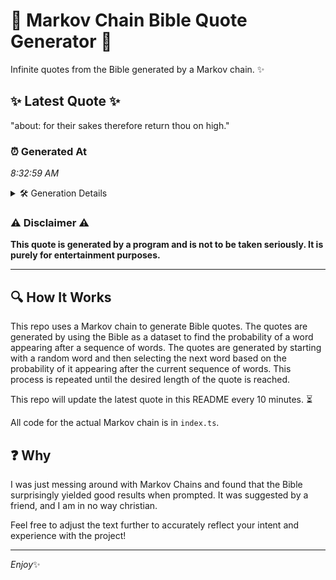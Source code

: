 # 📖 Markov Chain Bible Quote Generator 📖

Infinite quotes from the Bible generated by a Markov chain. ✨

## ✨ Latest Quote ✨
"about: for their sakes therefore return thou on high."

### ⏰ Generated At
*8:32:59 AM*

<details>
    <summary>🛠️ Generation Details</summary>
    <p>
        <strong>🌱 Seed:</strong> about:<br>
        <strong>🔄 Iterations:</strong> 8<br>
        <strong>📜 Context History:</strong><br>[ about: ]: for<br>[ about:, for ]: their<br>[ about:, for, their ]: sakes<br>[ about:, for, their, sakes ]: therefore<br>[ about:, for, their, sakes, therefore ]: return<br>[ about:, for, their, sakes, therefore, return ]: thou<br>[ for, their, sakes, therefore, return, thou ]: on<br>[ their, sakes, therefore, return, thou, on ]: high.<br>
    </p>
</details>

### ⚠️ Disclaimer ⚠️
**This quote is generated by a program and is not to be taken seriously. It is purely for entertainment purposes.**

---

## 🔍 How It Works

This repo uses a Markov chain to generate Bible quotes. The quotes are generated by using the Bible as a dataset to find the probability of a word appearing after a sequence of words. The quotes are generated by starting with a random word and then selecting the next word based on the probability of it appearing after the current sequence of words. This process is repeated until the desired length of the quote is reached.

This repo will update the latest quote in this README every 10 minutes. ⏳

All code for the actual Markov chain is in `index.ts`.

## ❓ Why

I was just messing around with Markov Chains and found that the Bible surprisingly yielded good results when prompted. 
It was suggested by a friend, and I am in no way christian.

Feel free to adjust the text further to accurately reflect your intent and experience with the project!

---

*Enjoy*✨
